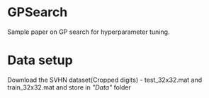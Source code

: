 # GPSearch
Sample paper on GP search for hyperparameter tuning.

# Data setup
Download the SVHN dataset(Cropped digits) - test_32x32.mat and train_32x32.mat and store in *"Data"* folder
